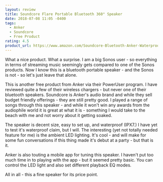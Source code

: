 ```yaml
---
layout: review
title: Soundcore Flare Portable Bluetooth 360° Speaker
date: 2018-07-08 11:05 -0400
tags:
  - Anker
  - Soundcore
  - Free Product
rating: 4.5
product_url: https://www.amazon.com/Soundcore-Bluetooth-Anker-Waterproof-Long-Lasting/dp/B07BHP4W36
---
```

What a nice product.  What a surprise.  I am a big Sonos user - so everything in terms of streaming music seemingly gets compared to one of the Sonos products.  Now I know this is a bluetooth portable speaker - and the Sonos is not - so let's just leave that alone.

This is another free product from Anker via their PowerUser program.  I have reviewed quite a few of their wireless chargers - but never one of their bluetooth speakers.  Soundcore is Anker's audio brand and while they sell budget friendly offerings - they are still pretty good.  I played a range of songs through this speaker - and while it won't win any awards from the audiophile world it is great at what it is - something I would take to the beach with me and not worry about it getting soaked.

The speaker is decent size, easy to set up, and waterproof (IPX7.)  I have yet to test it's waterproof claim, but I will.  The interesting (yet not totally needed feature for me) is the ambient LED lighting.  It's cool - and will make for some fun conversations if this thing made it's debut at a party - but that is it.

Anker is also touting a mobile app for tuning this speaker.  I haven't put too much time in to playing with the app - but it seemed pretty basic.  You can control the LED light and also set different playback EQ modes.

All in all - this a fine speaker for its price point.
